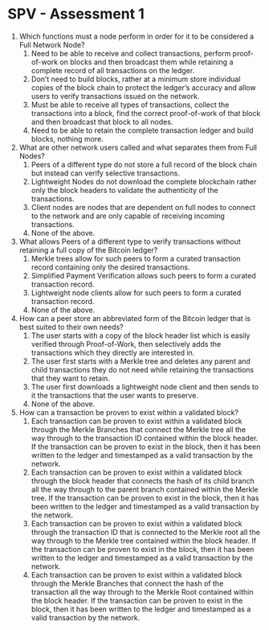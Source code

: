# SPV - Assessment 1



1. Which functions must a node perform in order for it to be considered a Full Network Node?
   1. Need to be able to receive and collect transactions, perform proof-of-work on blocks and then broadcast them while retaining a complete record of all transactions on the ledger.
   2. Don’t need to build blocks, rather at a minimum store individual copies of the block chain to protect the ledger’s accuracy and allow users to verify transactions issued on the network.
   3. Must be able to receive all types of transactions, collect the transactions into a block, find the correct proof-of-work of that block and then broadcast that block to all nodes.
   4. Need to be able to retain the complete transaction ledger and build blocks, nothing more.
2. &#x20;What are other network users called and what separates them from Full Nodes?
   1. Peers of a different type do not store a full record of the block chain but instead can verify selective transactions.
   2. Lightweight Nodes do not download the complete blockchain rather only the block headers to validate the authenticity of the transactions.
   3. Client nodes are nodes that are dependent on full nodes to connect to the network and are only capable of receiving incoming transactions.
   4. None of the above.
3. &#x20;What allows Peers of a different type to verify transactions without retaining a full copy of the Bitcoin ledger?
   1. Merkle trees allow for such peers to form a curated transaction record containing only the desired transactions.
   2. Simplified Payment Verification allows such peers to form a curated transaction record.
   3. Lightweight node clients allow for such peers to form a curated transaction record.
   4. None of the above.
4. &#x20;How can a peer store an abbreviated form of the Bitcoin ledger that is best suited to their own needs?
   1. The user starts with a copy of the block header list which is easily verified through Proof-of-Work, then selectively adds the transactions which they directly are interested in.
   2. The user first starts with a Merkle tree and deletes any parent and child transactions they do not need while retaining the transactions that they want to retain.
   3. The user first downloads a lightweight node client and then sends to it the transactions that the user wants to preserve.
   4. None of the above.
5. How can a transaction be proven to exist within a validated block?
   1. Each transaction can be proven to exist within a validated block through the Merkle Branches that connect the Merkle tree all the way through to the transaction ID contained within the block header. If the transaction can be proven to exist in the block, then it has been written to the ledger and timestamped as a valid transaction by the network.
   2. Each transaction can be proven to exist within a validated block through the block header that connects the hash of its child branch all the way through to the parent branch contained within the Merkle tree. If the transaction can be proven to exist in the block, then it has been written to the ledger and timestamped as a valid transaction by the network.
   3. Each transaction can be proven to exist within a validated block through the transaction ID that is connected to the Merkle root all the way through to the Merkle tree contained within the block header. If the transaction can be proven to exist in the block, then it has been written to the ledger and timestamped as a valid transaction by the network.
   4. Each transaction can be proven to exist within a validated block through the Merkle Branches that connect the hash of the transaction all the way through to the Merkle Root contained within the block header. If the transaction can be proven to exist in the block, then it has been written to the ledger and timestamped as a valid transaction by the network.
